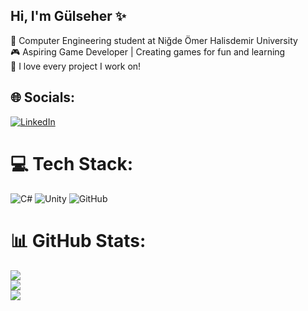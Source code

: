 ## Hi, I'm Gülseher ✨

🧠 Computer Engineering student at Niğde Ömer Halisdemir University <br/>
🎮 Aspiring Game Developer | Creating games for fun and learning <br/>
💖 I love every project I work on! <br/>

## 🌐 Socials:
[![LinkedIn](https://img.shields.io/badge/LinkedIn-%230077B5.svg?logo=linkedin&logoColor=white)](https://linkedin.com/in/glshryldrm) 

# 💻 Tech Stack:
![C#](https://img.shields.io/badge/c%23-%23239120.svg?style=for-the-badge&logo=csharp&logoColor=white) ![Unity](https://img.shields.io/badge/unity-%23000000.svg?style=for-the-badge&logo=unity&logoColor=white) ![GitHub](https://img.shields.io/badge/github-%23121011.svg?style=for-the-badge&logo=github&logoColor=white)
# 📊 GitHub Stats:
![](https://github-readme-stats.vercel.app/api?username=glshryldrm&theme=gruvbox_light&hide_border=true&include_all_commits=true&count_private=false)<br/>
![](https://nirzak-streak-stats.vercel.app/?user=glshryldrm&theme=gruvbox_light&hide_border=true)<br/>
![](https://github-readme-stats.vercel.app/api/top-langs/?username=glshryldrm&theme=gruvbox_light&hide_border=true&include_all_commits=true&count_private=false&layout=compact)

<!-- Proudly created with GPRM ( https://gprm.itsvg.in ) -->
